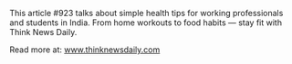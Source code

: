 This article #923 talks about simple health tips for working professionals and students in India. From home workouts to food habits — stay fit with Think News Daily.

Read more at: www.thinknewsdaily.com